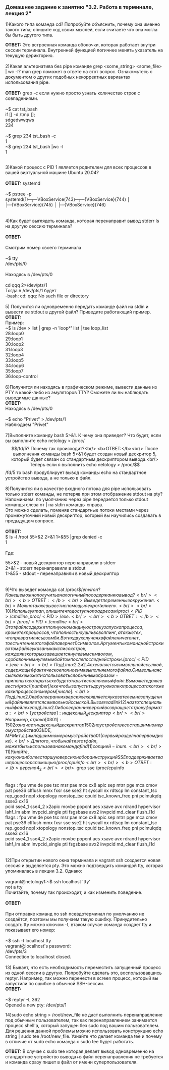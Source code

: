 <h3>Домашнее задание к занятию "3.2. Работа в терминале, лекция 2"</h3>

1)Какого типа команда cd? Попробуйте объяснить, почему она именно такого типа; опишите ход своих мыслей, если считаете что она могла бы быть другого типа. <br/>

<b>ОТВЕТ:</b> Это встроенная команда оболочки, которая работает внутри сессии терминала. Внутренней функцией логичнее менять указатель на текущую дерикторию.<br/>
<br/>
2)Какая альтернатива без pipe команде grep <some_string> <some_file> | wc -l? man grep поможет в ответе на этот вопрос. Ознакомьтесь с документом о других подобных некорректных вариантах использования pipe.
<br/><br/>
<b>ОТВЕТ:</b> grep <some string> <some file> -c если нужно просто узнать количество строк с совпадениями.<br/>
<br/>
	~$ cat tst_bash<br/>
	if [[ -d /tmp ]];<br/>
	sdgedwwqws<br/>
	234<br/>
<br/>
	~$ grep 234 tst_bash -c<br/>
	1<br/>
	~$ grep 234 tst_bash |wc -l<br/>
	1<br/><br/>

3)Какой процесс с PID 1 является родителем для всех процессов в вашей виртуальной машине Ubuntu 20.04?<br/>
<br/>
<b>ОТВЕТ:</b> systemd<br/>
<br/>
~$ pstree -p<br/>
systemd(1)─┬─VBoxService(743)─┬─{VBoxService}(744)
           │                  ├─{VBoxService}(745)
           │                  ├─{VBoxService}(746)
<br/><br/>                             
4)Как будет выглядеть команда, которая перенаправит вывод stderr ls на другую сессию терминала?<br/>
<br/>
<b>ОТВЕТ:</b><br/>
<br/>
Смотрим номер своего терминала<br/>
<br/>
~$ tty<br/>
/dev/pts/0<br/>
<br/>
Находясь в /dev/pts/0<br/>
<br/>
cd qqq 2>/dev/pts/1<br/>
Тогда в /dev/pts/1 будет<br/>
-bash: cd: qqq: No such file or directory<br/>
<br/>
5) Получится ли одновременно передать команде файл на stdin и вывести ее stdout в другой файл? Приведите работающий пример.<br/>
<b>ОТВЕТ:</b><br/>
Пример:<br/>
~$ ls /dev > list | grep -n 'loop*' list  | tee loop_list<br/>
28:loop0<br/>
29:loop1<br/>
30:loop2<br/>
31:loop3<br/>
32:loop4<br/>
33:loop5<br/>
34:loop6<br/>
35:loop7<br/>
36:loop-control<br/>
<br/>
6)Получится ли находясь в графическом режиме, вывести данные из PTY в какой-либо из эмуляторов TTY? Сможете ли вы наблюдать выводимые данные?<br/>
<b>ОТВЕТ:</b><br/>
Находясь в /dev/pts/0<br/>
<br/>
~$ echo "Privet" > /dev/pts/1<br/>
Наблюдаем "Privet"<br/>
<br/>
7)Выполните команду bash 5>&1. К чему она приведет? Что будет, если вы выполните echo netology > /proc/$$/fd/5? Почему так происходит?<br/>
<b>ОТВЕТ:</b><br/>
После выполнения команды bash 5>&1 будет создан новый дескритор 5, который будет связан со стандартным дескриптором вывода.<br/>
Теперь если я выполнить echo netology > /proc/$$/fd/5 то bash продублирует вывод команды echo на стандартное устройство вывода, а не только в файл.<br/>
<br/>
8)Получится ли в качестве входного потока для pipe использовать только stderr команды, не потеряв при этом отображение stdout на pty?<br/>
 Напоминаем: по умолчанию через pipe передается только stdout команды слева от | на stdin команды справа. <br/>
 Это можно сделать, поменяв стандартные потоки местами через промежуточный новый дескриптор, который вы научились создавать в предыдущем вопросе.<br/>
 <br/>
<b>ОТВЕТ:</b><br/>
 $ ls -l /root 55>&2 2>&1 1>&55 |grep denied -c <br/>
1<br/>
<br/>
Где:<br/>

55>&2 - новый дескриптор перенаправили в stderr<br/>
2>&1 - stderr перенаправили в stdout <br/>
1>&55 - stdout - перенаправили в новый дескриптор<br/>
<br/><br/>
9)Что выведет команда cat /proc/$$/environ? Как еще можно получить аналогичный по содержанию вывод?<br/>
<br/>
<b>ОТВЕТ:</b><br/>
Выведет переменные окружения.<br/>
Можно также вывести с помощью export или env.<br/>
<br/>
10)Используя man, опишите что доступно по адресам /proc/<PID>/cmdline, proc/<PID>/exe.<br/><br/>
<b>ОТВЕТ:</b><br/>
/proc/<PID>/cmdline <br/>
  Этот файл содержит полную командную строку запуска процесса, кроме тех процессов, что полностью ушли в своппинг, а также тех, что превратились в зомби. В этих двух случаях в файле ничего нет, то есть чтение этого файла вернет 0 символов. Аргументы командной строки в этом файле указаны как список строк, каждая из которых завешается нулевым символом, с добавочным нулевым байтом после последней строки.
/proc/<PID>/exe<br/>
  <br/>Под Linux 2.2 и 2.4 exe является символьной ссылкой, содержащей фактическое полное имя выполняемого файла. Символьная ссылка exe может использоваться обычным образом - при попытке открыть exe будет открыт исполняемый файл. Вы можете даже ввести /proc/[number]/exe чтобы запустить другую копию процесса такого же как и процесс с номером [число].
<br/>Под Linux 2.0 и в более ранних версиях exe является указателем на запущенный файл и является символьной ссылкой. Вызов readlink(2) на этот специальный файл exe под Linux 2.0 и более ранних версий возвращает строку формата:
<br/>
[устройство]:индексный_дескриптор<br/>
<br/>
Например, строка [0301]:1502 означает индексный дескриптор 1502 на устройстве со старшим номером устройства 03 (IDE, MFM и т. д.) и младшим номером устройства 01 (первый раздел на первом диске).
<br/>
Для того, чтобы найти этот файл, может быть использована команда find(1) с опцией -inum.
<br/><br/>
11)Узнайте, какую наиболее старшую версию набора инструкций SSE поддерживает ваш процессор с помощью /proc/cpuinfo<br/>
<br/>
<b>ОТВЕТ:</b> версию 4_2<br/>
<br/>
~$ grep sse /proc/cpuinfo<br/>
<br/>
<br/>
	flags           : fpu vme de pse tsc msr pae mce cx8 apic sep mtrr pge mca cmov pat pse36 clflush mmx fxsr sse sse2 ht syscall nx rdtscp lm constant_tsc rep_good nopl xtopology nonstop_tsc cpuid tsc_known_freq pni pclmulqdq ssse3 cx16
<br/>pcid sse4_1 sse4_2 x2apic movbe popcnt aes xsave avx rdrand hypervisor lahf_lm abm invpcid_single pti fsgsbase avx2 invpcid md_clear flush_l1d
<br/>flags           : fpu vme de pse tsc msr pae mce cx8 apic sep mtrr pge mca cmov pat pse36 clflush mmx fxsr sse sse2 ht syscall nx rdtscp lm constant_tsc rep_good nopl xtopology nonstop_tsc cpuid tsc_known_freq pni pclmulqdq ssse3 cx16
<br/>pcid sse4_1 sse4_2 x2apic movbe popcnt aes xsave avx rdrand hypervisor lahf_lm abm invpcid_single pti fsgsbase avx2 invpcid md_clear flush_l1d
<br/>
<br/><br/>12)При открытии нового окна терминала и vagrant ssh создается новая сессия и выделяется pty. Это можно подтвердить командой tty, которая упоминалась в лекции 3.2. Однако:
<br/>
<br/>vagrant@netology1:~$ ssh localhost 'tty'
<br/>not a tty
<br/>Почитайте, почему так происходит, и как изменить поведение.
<br/>
<br/><b>ОТВЕТ:</b>
<br/>
<br/>При отправке команд по ssh псевдотерминал по умолчанию не создаётся, поэтомы мы получаем такую ошибку. Принудительно создать tty можно ключом -t, втаком случае команда создает tty и показывает его номер:
<br/>
<br/>~$ ssh -t localhost tty
<br/>vagrant@localhost's password:
<br/>/dev/pts/3
<br/>Connection to localhost closed.
<br/>
<br/>13) Бывает, что есть необходимость переместить запущенный процесс из одной сессии в другую. Попробуйте сделать это, воспользовавшись reptyr. Например, так можно перенести в screen процесс, который вы запустили по ошибке в обычной SSH-сессии.
<br/><b>ОТВЕТ:</b>
<br/>
<br/>~$ reptyr -L 362
<br/>Opened a new pty: /dev/pts/1


14)sudo echo string > /root/new_file не даст выполнить перенаправление под обычным пользователем, так как перенаправлением занимается процесс shell'а, который запущен без sudo под вашим пользователем. Для решения данной проблемы можно использовать конструкцию echo string | sudo tee /root/new_file. Узнайте что делает команда tee и почему в отличие от sudo echo команда с sudo tee будет работать.

<b>ОТВЕТ:</b>
В случае с sudo tee которая делает вывод одновременно на стандартное устройство вывода+в файл перенаправления не требуется и команда сразу пишет в файл от имени суперпользователя.
